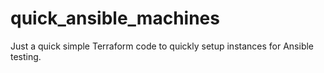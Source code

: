 # quick_ansible_machines

Just a quick simple Terraform code to quickly setup instances for Ansible testing. 